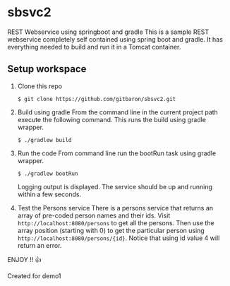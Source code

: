 # sbsvc2
REST Webservice using springboot and gradle
This is a sample REST webservice completely self contained using spring boot and gradle. It has everything needed to build and run it in a Tomcat container.

## Setup workspace
1. Clone this repo
	```
	$ git clone https://github.com/gitbaron/sbsvc2.git
	```
2. Build using gradle
	From the command line in the current project path execute the following command. This runs the build using gradle wrapper.
	```
	$ ./gradlew build
	```
3. Run the code
	From command line run the bootRun task using gradle wrapper.
	```
	$ ./gradlew bootRun
	```
	Logging output is displayed. The service should be up and running within a few seconds.

4. Test the Persons service
	There is a persons service that returns an array of pre-coded person names and their ids. Visit ```http://localhost:8080/persons``` to get all the persons.
	Then use the array position (starting with 0) to get the particular person using ```http://localhost:8080/persons/{id}```. Notice that using id value 4 will return an error.

ENJOY !! :thumbsup:

Created for demo1
